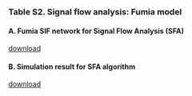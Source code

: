 ### Table S2. Signal flow analysis: Fumia model

#### A. Fumia SIF network for Signal Flow Analysis (SFA)
[download](http://gofile.me/3gpVt/5xXgg2JKH)

#### B. Simulation result for SFA algorithm
[download](http://gofile.me/3gpVt/5KX3JNrZe)
